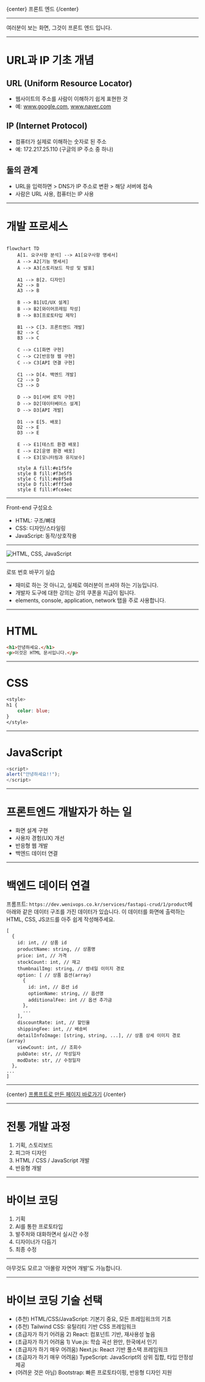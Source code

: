 
{center}
프론트 엔드
{/center}

---

여러분이 보는 화면, 그것이 프론트 엔드 입니다.

---

# URL과 IP 기초 개념

## URL (Uniform Resource Locator)
* 웹사이트의 주소를 사람이 이해하기 쉽게 표현한 것
* 예: www.google.com, www.naver.com

## IP (Internet Protocol)
* 컴퓨터가 실제로 이해하는 숫자로 된 주소
* 예: 172.217.25.110 (구글의 IP 주소 중 하나)

## 둘의 관계
* URL을 입력하면 > DNS가 IP 주소로 변환 > 해당 서버에 접속
* 사람은 URL 사용, 컴퓨터는 IP 사용

---

# 개발 프로세스

```mermaid

flowchart TD
    A[1. 요구사항 분석] --> A1[요구사항 명세서]
    A --> A2[기능 명세서]
    A --> A3[스토리보드 작성 및 발표]
    
    A1 --> B[2. 디자인]
    A2 --> B
    A3 --> B
    
    B --> B1[UI/UX 설계]
    B --> B2[와이어프레임 작성]
    B --> B3[프로토타입 제작]
    
    B1 --> C[3. 프론트엔드 개발]
    B2 --> C
    B3 --> C
    
    C --> C1[화면 구현]
    C --> C2[반응형 웹 구현]
    C --> C3[API 연결 구현]
    
    C1 --> D[4. 백엔드 개발]
    C2 --> D
    C3 --> D
    
    D --> D1[서버 로직 구현]
    D --> D2[데이터베이스 설계]
    D --> D3[API 개발]
    
    D1 --> E[5. 배포]
    D2 --> E
    D3 --> E
    
    E --> E1[테스트 환경 배포]
    E --> E2[운영 환경 배포]
    E --> E3[모니터링과 유지보수]
    
    style A fill:#e1f5fe
    style B fill:#f3e5f5
    style C fill:#e8f5e8
    style D fill:#fff3e0
    style E fill:#fce4ec
```

---

Front-end 구성요소

* HTML: 구조/뼈대
* CSS: 디자인/스타일링
* JavaScript: 동작/상호작용

---

![HTML, CSS, JavaScript](https://www.books.weniv.co.kr/images/basecamp-html-css/chapter01/01-5.gif)

---

로또 번호 바꾸기 실습

* 재미로 하는 것 아니고, 실제로 여러분이 쓰셔야 하는 기능입니다.
* 개발자 도구에 대한 강의는 강의 쿠폰을 지급이 됩니다.
* elements, console, application, network 탭을 주로 사용합니다.

---

# HTML

```html
<h1>안녕하세요.</h1>
<p>이것은 HTML 문서입니다.</p>
```

---

# CSS

```css
<style>
h1 {
    color: blue;
}
</style>
```

---

# JavaScript

```javascript
<script>
alert("안녕하세요!!");
</script>
```

---

# 프론트엔드 개발자가 하는 일
* 화면 설계 구현
* 사용자 경험(UX) 개선
* 반응형 웹 개발
* 백엔드 데이터 연결

---

# 백엔드 데이터 연결
프롬프트: `https://dev.wenivops.co.kr/services/fastapi-crud/1/product`에 아래와 같은 데이터 구조를 가진 데이터가 있습니다. 이 데이터를 화면에 출력하는 HTML, CSS, JS코드를 아주 쉽게 작성해주세요.

```
[
  {
    id: int, // 상품 id
    productName: string, // 상품명
    price: int, // 가격
    stockCount: int, // 재고
    thumbnailImg: string, // 썸네일 이미지 경로
    option: [ // 상품 옵션(array)
      {
        id: int, // 옵션 id
        optionName: string, // 옵션명
        additionalFee: int // 옵션 추가금
      },
      ...
    ],
    discountRate: int, // 할인율
    shippingFee: int, // 배송비
    detailInfoImage: [string, string, ...], // 상품 상세 이미지 경로(array)
    viewCount: int, // 조회수
    pubDate: str, // 작성일자
    modDate: str, // 수정일자
  },
...
]
```

---

{center}
[프롬프트로 만든 페이지 바로가기](./바이브코딩/001.html)
{/center}

---

# 전통 개발 과정

1. 기획, 스토리보드
2. 피그마 디자인
3. HTML / CSS / JavaScript 개발
4. 반응형 개발

---

# 바이브 코딩

1. 기획
2. AI를 통한 프로토타입
3. 발주처와 대화하면서 실시간 수정
4. 디자이너가 다듬기
5. 최종 수정

---

아무것도 모르고 '아몰랑 자연어 개발'도 가능합니다.

---

# 바이브 코딩 기술 선택
* (추천) HTML/CSS/JavaScript: 기본기 중요, 모든 프레임워크의 기초
* (추천) Tailwind CSS: 유틸리티 기반 CSS 프레임워크
* (초급자가 하기 어려움 2) React: 컴포넌트 기반, 재사용성 높음
* (초급자가 하기 어려움 1) Vue.js: 학습 곡선 완만, 한국에서 인기
* (초급자가 하기 매우 어려움) Next.js: React 기반 풀스택 프레임워크
* (초급자가 하기 매우 어려움) TypeScript: JavaScript의 상위 집합, 타입 안정성 제공
* (어려운 것은 아님) Bootstrap: 빠른 프로토타이핑, 반응형 디자인 지원